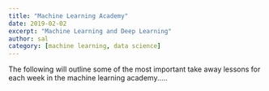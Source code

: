 ```yaml
---
title: "Machine Learning Academy"
date: 2019-02-02
excerpt: "Machine Learning and Deep Learning"
author: sal
category: [machine learning, data science]
---
```


The following will outline some of the most important take away lessons for each week in the machine learning academy.....
